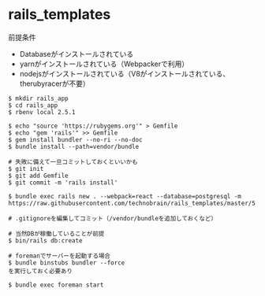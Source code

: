 # rails_templates

前提条件
* Databaseがインストールされている
* yarnがインストールされている（Webpackerで利用）
* nodejsがインストールされている（V8がインストールされている、therubyracerが不要）

```
$ mkdir rails_app
$ cd rails_app
$ rbenv local 2.5.1

$ echo "source 'https://rubygems.org'" > Gemfile
$ echo "gem 'rails'" >> Gemfile
$ gem install bundler --no-ri --no-doc
$ bundle install --path=vendor/bundle

# 失敗に備えて一旦コミットしておくといいかも
$ git init
$ git add Gemfile
$ git commit -m 'rails install'

$ bundle exec rails new . --webpack=react --database=postgresql -m https://raw.githubusercontent.com/technobrain/rails_templates/master/5.2/template_basic_app.rb

# .gitignoreを編集してコミット（/vendor/bundleを追加しておくなど）

# 当然DBが稼働していることが前提
$ bin/rails db:create

# foremanでサーバーを起動する場合
$ bundle binstubs bundler --force
を実行しておく必要あり

$ bundle exec foreman start

```
